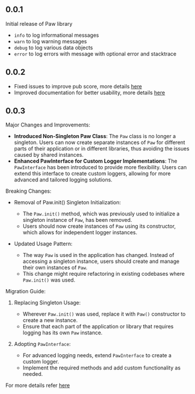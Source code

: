 ## 0.0.1

Initial release of Paw library

- `info` to log informational messages
- `warn` to log warning messages
- `debug` to log various data objects
- `error` to log errors with message with optional error and stacktrace

## 0.0.2

- Fixed issues to improve pub score, more details [here](https://github.com/AdityaMotale/paw/issues/1)
- Improved documentation for better usability, more details [here](https://github.com/AdityaMotale/paw/issues/2)

## 0.0.3

Major Changes and Improvements:

- **Introduced Non-Singleton Paw Class**: The `Paw` class is no longer a singleton. Users can now create separate instances of `Paw` for different parts of their application or in different libraries, thus avoiding the issues caused by shared instances.
- **Enhanced PawInterface for Custom Logger Implementations**: The `PawInterface` has been introduced to provide more flexibility. Users can extend this interface to create custom loggers, allowing for more advanced and tailored logging solutions.

Breaking Changes:

- Removal of Paw.init() Singleton Initialization:

  - The `Paw.init()` method, which was previously used to initialize a singleton instance of `Paw`, has been removed.
  - Users should now create instances of `Paw` using its constructor, which allows for independent logger instances.

- Updated Usage Pattern:

  - The way `Paw` is used in the application has changed. Instead of accessing a singleton instance, users should create and manage their own instances of `Paw`.
  - This change might require refactoring in existing codebases where `Paw.init()` was used.

Migration Guide:

1. Replacing Singleton Usage:

   - Wherever `Paw.init()` was used, replace it with `Paw()` constructor to create a new instance.
   - Ensure that each part of the application or library that requires logging has its own `Paw` instance.

2. Adopting `PawInterface`:

   - For advanced logging needs, extend `PawInterface` to create a custom logger.
   - Implement the required methods and add custom functionality as needed.

For more details refer [here](https://github.com/AdityaMotale/paw/issues/3)
